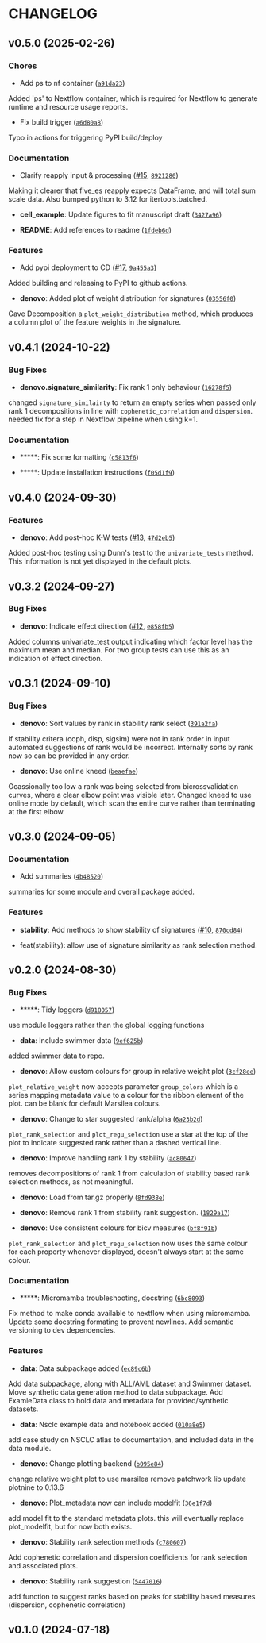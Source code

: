 # CHANGELOG


## v0.5.0 (2025-02-26)

### Chores

- Add ps to nf container
  ([`a91da23`](https://github.com/apduncan/cvanmf/commit/a91da23d37ff09eae202d189a0d28526fd7a30c9))

Added 'ps' to Nextflow container, which is required for Nextflow to generate runtime and resource
  usage reports.

- Fix build trigger
  ([`a6d80a8`](https://github.com/apduncan/cvanmf/commit/a6d80a891bd752e2d0096fbadecd3754ab8c705f))

Typo in actions for triggering PyPI build/deploy

### Documentation

- Clarify reapply input & processing ([#15](https://github.com/apduncan/cvanmf/pull/15),
  [`8921280`](https://github.com/apduncan/cvanmf/commit/8921280e444e6aea4012455d977bee9743b07af4))

Making it clearer that five_es reapply expects DataFrame, and will total sum scale data. Also bumped
  python to 3.12 for itertools.batched.

- **cell_example**: Update figures to fit manuscript draft
  ([`3427a96`](https://github.com/apduncan/cvanmf/commit/3427a968eb1d46f582ea2a7b089eb38064fd4072))

- **README**: Add references to readme
  ([`1fdeb6d`](https://github.com/apduncan/cvanmf/commit/1fdeb6dd71bf4816a4a55bdc2d7497af25316740))

### Features

- Add pypi deployment to CD ([#17](https://github.com/apduncan/cvanmf/pull/17),
  [`9a455a3`](https://github.com/apduncan/cvanmf/commit/9a455a369457a555a3039a8860b2a524a0111637))

Added building and releasing to PyPI to github actions.

- **denovo**: Added plot of weight distribution for signatures
  ([`03556f0`](https://github.com/apduncan/cvanmf/commit/03556f06060b5ac4b4461c8534602f165645d373))

Gave Decomposition a `plot_weight_distribution` method, which produces a column plot of the feature
  weights in the signature.


## v0.4.1 (2024-10-22)

### Bug Fixes

- **denovo.signature_similarity**: Fix rank 1 only behaviour
  ([`16278f5`](https://github.com/apduncan/cvanmf/commit/16278f527607f9a877c51e812c70c56b1f62dc03))

changed `signature_similairty` to return an empty series when passed only rank 1 decompositions in
  line with `cophenetic_correlation` and `dispersion`. needed fix for a step in Nextflow pipeline
  when using k=1.

### Documentation

- *****: Fix some formatting
  ([`c5813f6`](https://github.com/apduncan/cvanmf/commit/c5813f6b987e768e8be393bac1ac6c9f97bfdb08))

- *****: Update installation instructions
  ([`f05d1f9`](https://github.com/apduncan/cvanmf/commit/f05d1f9022cfcb7da7a36e03cb584073d011a0cc))


## v0.4.0 (2024-09-30)

### Features

- **denovo**: Add post-hoc K-W tests ([#13](https://github.com/apduncan/cvanmf/pull/13),
  [`47d2eb5`](https://github.com/apduncan/cvanmf/commit/47d2eb5edebeb7c31aa686c3bcd7af95eefcdd4d))

Added post-hoc testing using Dunn's test to the `univariate_tests` method. This information is not
  yet displayed in the default plots.


## v0.3.2 (2024-09-27)

### Bug Fixes

- **denovo**: Indicate effect direction ([#12](https://github.com/apduncan/cvanmf/pull/12),
  [`e858fb5`](https://github.com/apduncan/cvanmf/commit/e858fb5f3d88bec51890524a08c73c7198dda1c4))

Added columns univariate_test output indicating which factor level has the maximum mean and median.
  For two group tests can use this as an indication of effect direction.


## v0.3.1 (2024-09-10)

### Bug Fixes

- **denovo**: Sort values by rank in stability rank select
  ([`391a2fa`](https://github.com/apduncan/cvanmf/commit/391a2fa8adf19894c2012bb4281c97be126f14b1))

If stability critera (coph, disp, sigsim) were not in rank order in input automated suggestions of
  rank would be incorrect. Internally sorts by rank now so can be provided in any order.

- **denovo**: Use online kneed
  ([`beaefae`](https://github.com/apduncan/cvanmf/commit/beaefae1090765dc02ba198a0dce24a6a8f32808))

Ocassionally too low a rank was being selected from bicrossvalidation curves, where a clear elbow
  point was visible later. Changed kneed to use online mode by default, which scan the entire curve
  rather than terminating at the first elbow.


## v0.3.0 (2024-09-05)

### Documentation

- Add summaries
  ([`4b48520`](https://github.com/apduncan/cvanmf/commit/4b48520fe37239f86a3347acc3594d35bf1e401d))

summaries for some module and overall package added.

### Features

- **stability**: Add methods to show stability of signatures
  ([#10](https://github.com/apduncan/cvanmf/pull/10),
  [`870cd84`](https://github.com/apduncan/cvanmf/commit/870cd842f15e8b5a8288226e091ff9df7cd827ab))

* feat(stability): allow use of signature similarity as rank selection method.


## v0.2.0 (2024-08-30)

### Bug Fixes

- *****: Tidy loggers
  ([`d918057`](https://github.com/apduncan/cvanmf/commit/d9180573d8bc4ce80e06d150a18db17fbd8b343f))

use module loggers rather than the global logging functions

- **data**: Include swimmer data
  ([`9ef625b`](https://github.com/apduncan/cvanmf/commit/9ef625bd1a6131ea29599d6d6a16da27acf7fd5f))

added swimmer data to repo.

- **denovo**: Allow custom colours for group in relative weight plot
  ([`3cf28ee`](https://github.com/apduncan/cvanmf/commit/3cf28eed3d08c7880bdcf327105a24fc5345d959))

`plot_relative_weight` now accepts parameter `group_colors` which is a series mapping metadata value
  to a colour for the ribbon element of the plot. can be blank for default Marsilea colours.

- **denovo**: Change to star suggested rank/alpha
  ([`6a23b2d`](https://github.com/apduncan/cvanmf/commit/6a23b2d9e203ffa21dbb7308d260e74a1b00897e))

`plot_rank_selection` and `plot_regu_selection` use a star at the top of the plot to indicate
  suggested rank rather than a dashed vertical line.

- **denovo**: Improve handling rank 1 by stability
  ([`ac80647`](https://github.com/apduncan/cvanmf/commit/ac806478158fa8628a2260d0897923d7a92dace4))

removes decompositions of rank 1 from calculation of stability based rank selection methods, as not
  meaningful.

- **denovo**: Load from tar.gz properly
  ([`8fd938e`](https://github.com/apduncan/cvanmf/commit/8fd938e03dfce95bc0f5f4241d2fac604f47dc2f))

- **denovo**: Remove rank 1 from stability rank suggestion.
  ([`1829a17`](https://github.com/apduncan/cvanmf/commit/1829a174e001b4e01dd86f98920a3e3bf267dfa0))

- **denovo**: Use consistent colours for bicv measures
  ([`bf8f91b`](https://github.com/apduncan/cvanmf/commit/bf8f91ba26acc1b00dfd2a8525120d348ff6cb2b))

`plot_rank_selection` and `plot_regu_selection` now uses the same colour for each property whenever
  displayed, doesn't always start at the same colour.

### Documentation

- *****: Micromamba troubleshooting, docstring
  ([`6bc8093`](https://github.com/apduncan/cvanmf/commit/6bc80936ae586386336ccdafb8ba94c144129bcf))

Fix method to make conda available to nextflow when using micromamba. Update some docstring
  formating to prevent newlines. Add semantic versioning to dev dependencies.

### Features

- **data**: Data subpackage added
  ([`ec89c6b`](https://github.com/apduncan/cvanmf/commit/ec89c6b680b7ef5f3f29abbd9c8d7e0d126e3939))

Add data subpackage, along with ALL/AML dataset and Swimmer dataset. Move synthetic data generation
  method to data subpackage. Add ExamleData class to hold data and metadata for provided/synthetic
  datasets.

- **data**: Nsclc example data and notebook added
  ([`010a8e5`](https://github.com/apduncan/cvanmf/commit/010a8e59b15687c11b78c33fe3668cd5391305a3))

add case study on NSCLC atlas to documentation, and included data in the data module.

- **denovo**: Change plotting backend
  ([`b095e84`](https://github.com/apduncan/cvanmf/commit/b095e840dcd082c78311ca71ae568b251bf563bd))

change relative weight plot to use marsilea remove patchwork lib update plotnine to 0.13.6

- **denovo**: Plot_metadata now can include modelfit
  ([`36e1f7d`](https://github.com/apduncan/cvanmf/commit/36e1f7dc945f25193ee96bfb019686886fe4f092))

add model fit to the standard metadata plots. this will eventually replace plot_modelfit, but for
  now both exists.

- **denovo**: Stability rank selection methods
  ([`c780607`](https://github.com/apduncan/cvanmf/commit/c7806077d14840264b8eb074b40ab087e7ccc95e))

Add cophenetic correlation and dispersion coefficients for rank selection and associated plots.

- **denovo**: Stability rank suggestion
  ([`5447016`](https://github.com/apduncan/cvanmf/commit/5447016086f079929ada01eeae3013bcc6f84d13))

add function to suggest ranks based on peaks for stability based measures (dispersion, cophenetic
  correlation)


## v0.1.0 (2024-07-18)
